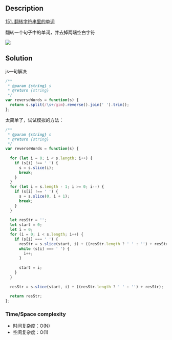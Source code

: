 ## Description

[151. 翻转字符串里的单词](https://leetcode-cn.com/problems/reverse-words-in-a-string/)

翻转一个句子中的单词，并去掉两端空白字符

![](https://tva1.sinaimg.cn/large/00831rSTly1gdp44zb0bhj30wu0qu3ze.jpg)
## Solution

js一句解决

```js
/**
 * @param {string} s
 * @return {string}
 */
var reverseWords = function(s) {
  return s.split(/\s+/gim).reverse().join(' ').trim();
};
```

太简单了，试试模拟的方法：

```js
/**
 * @param {string} s
 * @return {string}
 */
var reverseWords = function(s) {
  
  for (let i = 0; i < s.length; i++) {
    if (s[i] !== ' ') {
      s = s.slice(i);
      break;
    }
  }
  for (let i = s.length - 1; i >= 0; i--) {
    if (s[i] !== ' ') {
      s = s.slice(0, i + 1);
      break;
    }
  }
  
  let resStr = '';
  let start = 0;
  let i = 0;
  for (i = 0; i < s.length; i++) {
    if (s[i] === ' ') {
      resStr = s.slice(start, i) + ((resStr.length ? ' ' : '') + resStr);
      while (s[i] === ' ') {
        i++;
      }
     
      start = i;
    }
  }
  
  resStr = s.slice(start, i) + ((resStr.length ? ' ' : '') + resStr);
  
  return resStr;
};
```

### Time/Space complexity

- 时间复杂度：O(N)
- 空间复杂度：O(1)
